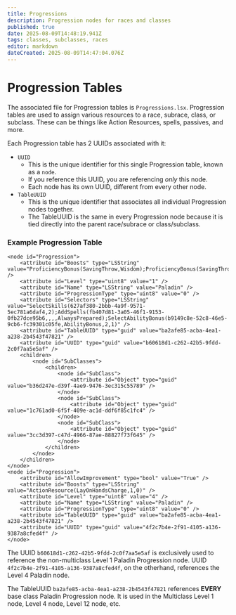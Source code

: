 ```yaml
---
title: Progressions
description: Progression nodes for races and classes
published: true
date: 2025-08-09T14:48:19.941Z
tags: classes, subclasses, races
editor: markdown
dateCreated: 2025-08-09T14:47:04.076Z
---
```


# Progression Tables
The associated file for Progression tables is <code>Progressions.lsx</code>. Progression tables are used to assign various resources to a race, subrace, class, or subclass. These can be things like Action Resources, spells, passives, and more.

Each Progression table has 2 UUIDs associated with it:

* <code>UUID</code>
	* This is the unique identifier for this single Progression table, known as a <code>node</code>.
  * If you reference this UUID, you are referencing *only* this node.
  * Each node has its own UUID, different from every other node.
* <code>TableUUID</code>
	* This is the unique identifier that associates all individual Progression nodes together.
  * The TableUUID is the same in every Progression node because it is tied directly into the parent race/subrace or class/subclass.

### Example Progression Table
```
<node id="Progression">
	<attribute id="Boosts" type="LSString" value="ProficiencyBonus(SavingThrow,Wisdom);ProficiencyBonus(SavingThrow,Charisma);Proficiency(LightArmor);Proficiency(MediumArmor);Proficiency(HeavyArmor);Proficiency(Shields);Proficiency(SimpleWeapons);Proficiency(MartialWeapons);ActionResource(LayOnHandsCharge,3,0);ActionResource(ChannelOath,1,0)" />
	<attribute id="Level" type="uint8" value="1" />
	<attribute id="Name" type="LSString" value="Paladin" />
	<attribute id="ProgressionType" type="uint8" value="0" />
	<attribute id="Selectors" type="LSString" value="SelectSkills(627af380-2bbb-4a9f-9571-5ec781a6daf4,2);AddSpells(fb407d81-3a05-46f1-9153-0fb27dce95b6,,,,AlwaysPrepared);SelectAbilityBonus(b9149c8e-52c8-46e5-9cb6-fc39301c05fe,AbilityBonus,2,1)" />
	<attribute id="TableUUID" type="guid" value="ba2afe85-acba-4ea1-a238-2b4543f47821" />
	<attribute id="UUID" type="guid" value="b60618d1-c262-42b5-9fdd-2c0f7aa5e5af" />
	<children>
		<node id="SubClasses">
			<children>
				<node id="SubClass">
					<attribute id="Object" type="guid" value="b36d247e-d39f-4ae9-9476-3ec315c55789" />
				</node>
				<node id="SubClass">
					<attribute id="Object" type="guid" value="1c761ad0-6f5f-409e-ac1d-ddf6f85c1fc4" />
				</node>
				<node id="SubClass">
					<attribute id="Object" type="guid" value="3cc3d397-c47d-4966-87ae-88827f73f645" />
				</node>
			</children>
		</node>
	</children>
</node>
<node id="Progression">
	<attribute id="AllowImprovement" type="bool" value="True" />
	<attribute id="Boosts" type="LSString" value="ActionResource(LayOnHandsCharge,1,0)" />
	<attribute id="Level" type="uint8" value="4" />
	<attribute id="Name" type="LSString" value="Paladin" />
	<attribute id="ProgressionType" type="uint8" value="0" />
	<attribute id="TableUUID" type="guid" value="ba2afe85-acba-4ea1-a238-2b4543f47821" />
	<attribute id="UUID" type="guid" value="4f2c7b4e-2f91-4105-a136-9387a8cfed4f" />
</node>

```

The UUID <code>b60618d1-c262-42b5-9fdd-2c0f7aa5e5af</code> is exclusively used to reference the non-multiclass Level 1 Paladin Progression node. UUID <code>4f2c7b4e-2f91-4105-a136-9387a8cfed4f</code>, on the otherhand, references the Level 4 Paladin node.

The TableUUID <code>ba2afe85-acba-4ea1-a238-2b4543f47821</code> references **EVERY** base class Paladin Progression node. It is used in the Multiclass Level 1 node, Level 4 node, Level 12 node, etc.